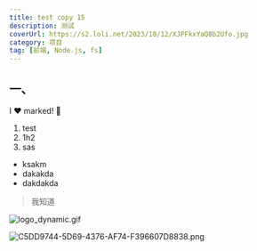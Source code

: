 ```yaml
---
title: test copy 15
description: 测试
coverUrl: https://s2.loli.net/2023/10/12/XJPFkxYaQ8b2Ufo.jpg
category: 项目
tag: [前端, Node.js, fs]
---
```


## 一、

I :heart: marked! :tada:

1. test
2. 1h2
3. sas

- ksakm
- dakakda
- dakdakda

> 我知道

![logo_dynamic.gif](https://s2.loli.net/2023/10/31/hfStQp1c7WxPeJI.gif)

![_C5DD9744-5D69-4376-AF74-F396607D8838_.png](https://s2.loli.net/2023/10/26/UVjgYbm2kWCMe5T.png)